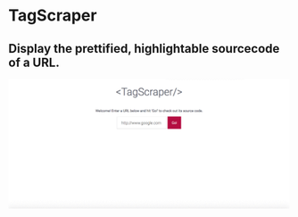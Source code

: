 # TagScraper

## Display the prettified, highlightable sourcecode of a URL.

![Gif](https://raw.githubusercontent.com/elivickery/tagscraper/master/screencap.gif)
